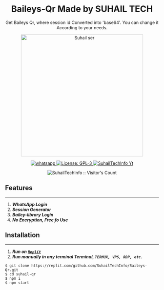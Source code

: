 
<h1 align="center">Baileys-Qr Made by SUHAIL TECH</h1>
<p align="center"> Get Baileys Qr, where session id Converted into 'base64'. You can change it According to your needs. </p>

<p align="center">
  <a href="https://youtube.com/@suhailtechinfo">
    <img alt="Suhail ser" height="400" src="https://i.imgur.com/NpA3ZsJ.jpeg">
  </a>
</p>

  <html>
   <body>
  <p align="center">
  <a href="https://wa.me/923184474176" target="_blank">
    <img alt="whatsapp" src="https://img.shields.io/badge/ Whatsapp -25D366?style=for-the-badge&logo=whatsapp&logoColor=white" />
  </a>
  <a aria-label="Baleys_Qr free" href="https://github.com/SuhailTechInfo/Secktor-bot/fork" target="_blank">
    <img alt="License: GPL-3" src="https://img.shields.io/github/stars/SuhailTechInfo/Baileys-Qr?style=social" target="_blank" />
  </a>
  <a aria-label="Suhail_Md is free to use" href="https://youtube.com/@suhailtechinfo" target="_blank">
    <img alt="SuhailTechInfo Yt" src="https://img.shields.io/youtube/channel/subscribers/UCU071AMRqcd5mfTdCgJFwPg" target="_blank" />
  </a>
    <p align="center"><img src="https://profile-counter.glitch.me/{SuhailBaileysQr}/count.svg" alt="SuhailTechInfo :: Visitor's Count" /></p>

     
  </body>
</html>

## Features
---
1. ***WhatsApp Login***
2. ***Session Generator***
3. ***Bailey-library Login***
4. ***No Encryption, Free fo Use***
##




## Installation
---
1.  ***Run on [`Replit`](https://replit.com/github/SuhailTechInfo/Baileys-Qr)***
2. ***Run manually in any terminal Terminal, `TERMUX, VPS, RDP, etc.`***
```
$ git clone https://replit.com/github.com/SuhailTechInfo/Baileys-Qr.git
$ cd suhail-qr
$ npm i
$ npm start
```
##